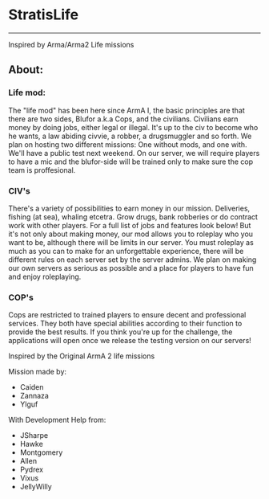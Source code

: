 # StratisLife #

---

Inspired by Arma/Arma2 Life missions

## About: ##

### Life mod: ###

The "life mod" has been here since ArmA I, the basic principles are that there are two sides, Blufor a.k.a Cops, and the civilians. Civilians earn money by doing jobs, either legal or illegal. It's up to the civ to become who he wants, a law abiding civvie, a robber, a drugsmuggler and so forth. We plan on hosting two different missions: One without mods, and one with. We'll have a public test next weekend. On our server, we will require players to have a mic and the blufor-side will be trained only to make sure the cop team is proffesional.

### CIV's ###

There's a variety of possibilities to earn money in our mission. Deliveries, fishing (at sea), whaling etcetra. Grow drugs, bank robberies or do contract work with other players. For a full list of jobs and features look below! But it's not only about making money, our mod allows you to roleplay who you want to be, although there will be limits in our server. You must roleplay as much as you can to make for an unforgettable experience, there will be different rules on each server set by the server admins. We plan on making our own servers as serious as possible and a place for players to have fun and enjoy roleplaying.

### COP's ###

Cops are restricted to trained players to ensure decent and professional services. They both have special abilities according to their function to provide the best results. If you think you're up for the challenge, the applications will open once we release the testing version on our servers! 

Inspired by the Original ArmA 2 life missions

Mission made by:

* Caiden
* Zannaza
* Ylguf

With Development Help from:

* JSharpe
* Hawke
* Montgomery
* Allen
* Pydrex
* Vixus
* JellyWilly
